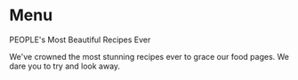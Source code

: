 # Menu
PEOPLE's Most Beautiful Recipes Ever

We've crowned the most stunning recipes ever to grace our food pages. We dare you to try and look away.
